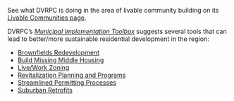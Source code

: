 See what DVRPC is doing in the area of livable community building on its [Livable Communities page](http://www.dvrpc.org/livablecommunities/).

DVRPC’s [_Municipal Implementation Toolbox_](https://www.dvrpc.org/Plan/MIT/) suggests several tools that can lead to better/more sustainable residential development in the region:
 - [Brownfields Redevelopment](https://www.dvrpc.org/Plan/MIT/brownfieldsredevelopment)
 - [Build Missing Middle Housing](https://www.dvrpc.org/Plan/MIT/buildmissingmiddlehousing)
 - [Live/Work Zoning](https://www.dvrpc.org/Plan/MIT/liveworkzoning)
 - [Revitalization Planning and Programs](https://www.dvrpc.org/Plan/MIT/revitalizationplanningandprograms)
 - [Streamlined Permitting Processes](https://www.dvrpc.org/Plan/MIT/streamlinedpermittingprocesses)
 - [Suburban Retrofits](https://www.dvrpc.org/Plan/MIT/suburbanretrofits) 